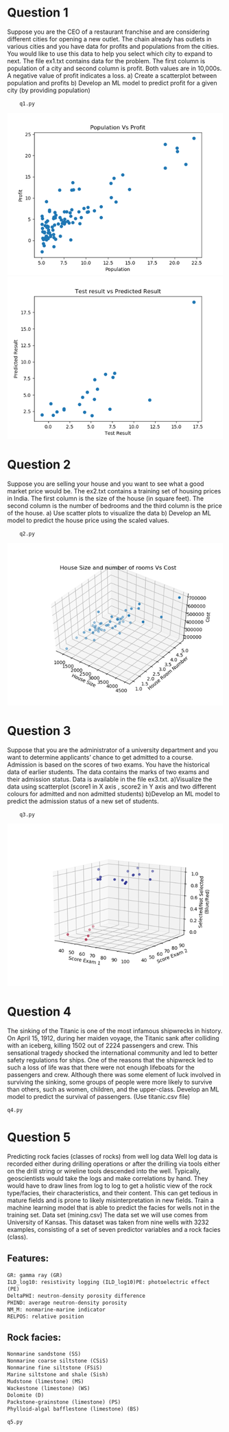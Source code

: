 # Question 1
Suppose you are the CEO of a restaurant franchise and are considering
different cities for opening a new outlet. The chain already has outlets in
various cities and you have data for profits and populations from the cities.
You would like to use this data to help you select which city to expand to
next. The file ex1.txt contains data for the problem. The first column is
population of a city and second column is profit. Both values are in 10,000s.
A negative value of profit indicates a loss.
	a) Create a scatterplot between population and profits
	b) Develop an ML model to predict profit for a given city (by providing
	population)
```
	q1.py
```
![Screenshot](q1.png) 	![Screenshot](q1_1.png)
# Question 2
Suppose you are selling your house and you want to see what a good market
price would be. The ex2.txt contains a training set of housing prices in India.
The first column is the size of the house (in square feet). The second column
is the number of bedrooms and the third column is the price of the house.
	a) Use scatter plots to visualize the data
	b) Develop an ML model to predict the house price using the scaled values.
```
	q2.py
```
![Screenshot](q2.png) 
# Question 3
Suppose that you are the administrator of a university department and you
want to determine applicants’ chance to get admitted to a course.
Admission is based on the scores of two exams. You have the historical data
of earlier students. The data contains the marks of two exams and their
admission status. Data is available in the file ex3.txt.
	a)Visualize the data using scatterplot (score1 in X axis , score2 in Y axis and
	two different colours for admitted and non admitted students)
	b)Develop an ML model to predict the admission status of a new set of
	students.
```
	q3.py
```
![Screenshot](q3.png)

# Question 4
The sinking of the Titanic is one of the most infamous shipwrecks in history.
On April 15, 1912, during her maiden voyage, the Titanic sank after colliding
with an iceberg, killing 1502 out of 2224 passengers and crew. This
sensational tragedy shocked the international community and led to better
safety regulations for ships.
One of the reasons that the shipwreck led to such a loss of life was that there
were not enough lifeboats for the passengers and crew. Although there was
some element of luck involved in surviving the sinking, some groups of
people were more likely to survive than others, such as women, children, and
the upper-class.
Develop an ML model to predict the survival of passengers.
(Use titanic.csv file)
```
q4.py
```
# Question 5
Predicting rock facies (classes of rocks) from well log data
Well log data is recorded either during drilling operations or after the drilling via
tools either on the drill string or wireline tools descended into the well.
Typically, geoscientists would take the logs and make correlations by hand. They
would have to draw lines from log to log to get a holistic view of the rock
type/facies, their characteristics, and their content. This can get tedious in
mature fields and is prone to likely misinterpretation in new fields.
Train a machine learning model that is able to predict the facies for wells not in
the training set.
Data set (mining.csv)
The data set we will use comes from University of Kansas. This dataset was taken
from nine wells with 3232 examples, consisting of a set of seven predictor
variables and a rock facies (class).
## Features:
	GR: gamma ray (GR)
	ILD_log10: resistivity logging (ILD_log10)PE: photoelectric effect (PE)
	DeltaPHI: neutron-density porosity difference
	PHIND: average neutron-density porosity
	NM_M: nonmarine-marine indicator
	RELPOS: relative position
## Rock facies:
	Nonmarine sandstone (SS)
	Nonmarine coarse siltstone (CSiS)
	Nonmarine fine siltstone (FSiS)
	Marine siltstone and shale (Sish)
	Mudstone (limestone) (MS)
	Wackestone (limestone) (WS)
	Dolomite (D)
	Packstone-grainstone (limestone) (PS)
	Phylloid-algal bafflestone (limestone) (BS)
```
q5.py
```
